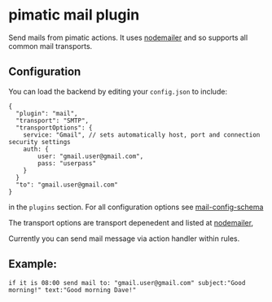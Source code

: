 pimatic mail plugin
=======================

Send mails from pimatic actions. It uses [nodemailer](https://www.npmjs.org/package/nodemailer) and so supports all common mail transports.

Configuration
-------------
You can load the backend by editing your `config.json` to include:

    {
      "plugin": "mail",
      "transport": "SMTP",
      "transportOptions": {
        service: "Gmail", // sets automatically host, port and connection security settings
        auth: {
            user: "gmail.user@gmail.com",
            pass: "userpass"
        }
      }
      "to": "gmail.user@gmail.com"
    }

in the `plugins` section. For all configuration options see [mail-config-schema](mail-config-schema.html)

The transport options are transport depenedent and listed at [nodemailer](https://www.npmjs.org/package/nodemailer),

Currently you can send mail message via action handler within rules.

Example:
--------

    if it is 08:00 send mail to: "gmail.user@gmail.com" subject:"Good morning!" text:"Good morning Dave!"
